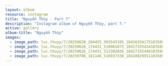 ```yaml
---
layout: album
resource: instagram
title: "Nguyễn Thùy - Part 7"
description: "Instagram album of Nguyễn Thùy, part 7."
active: gallery
album-title: "Nguyễn Thùy"
images:
  - image_path: luc.thuyy/7/20250620_204455_503543185_18416334175103589_945755785978546179_n.jpg
  - image_path: luc.thuyy/7/20250626_174431_510961873_18417155434103589_8993905714947168945_n.jpg
  - image_path: luc.thuyy/7/20250626_174431_512302026_18417155446103589_3705574708027916483_n.jpg
  - image_path: luc.thuyy/7/20250708_161146_516937338_18418829551103589_2615047648855149806_n.jpg
---
```

